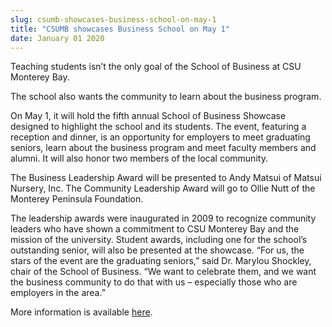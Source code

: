 ```yaml
---
slug: csumb-showcases-business-school-on-may-1
title: "CSUMB showcases Business School on May 1"
date: January 01 2020
---
```


 
<p>
  Teaching students isn’t the only goal of the School of Business at CSU
  Monterey Bay.
</p>
<p>The school also wants the community to learn about the business program.</p>
<p>
  On May 1, it will hold the fifth annual School of Business Showcase designed
  to highlight the school and its students. The event, featuring a reception and
  dinner, is an opportunity for employers to meet graduating seniors, learn
  about the business program and meet faculty members and alumni. It will also
  honor two members of the local community.
</p>
<p>
  The Business Leadership Award will be presented to Andy Matsui of Matsui
  Nursery, Inc. The Community Leadership Award will go to Ollie Nutt of the
  Monterey Peninsula Foundation.
</p>
<p>
  The leadership awards were inaugurated in 2009 to recognize community leaders
  who have shown a commitment to CSU Monterey Bay and the mission of the
  university. Student awards, including one for the school’s outstanding senior,
  will also be presented at the showcase. “For us, the stars of the event are
  the graduating seniors,” said Dr. Marylou Shockley, chair of the School of
  Business. “We want to celebrate them, and we want the business community to do
  that with us – especially those who are employers in the area.”
</p>
<p>
  More information is available
  <a href="https://business.csumb.edu/school-business-showcase">here</a>.
</p>
 
